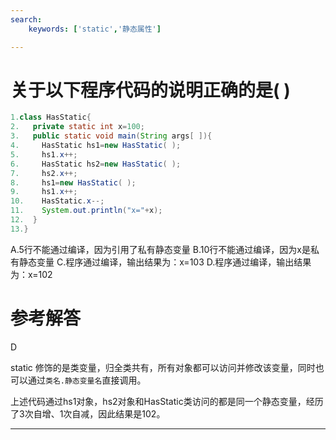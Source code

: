 ```yaml
---
search:
    keywords: ['static','静态属性']

---
```



# 关于以下程序代码的说明正确的是( )

```java
1.class HasStatic{
2.   private static int x=100;
3.   public static void main(String args[ ]){
4.     HasStatic hs1=new HasStatic( );
5.     hs1.x++;
6.     HasStatic hs2=new HasStatic( );
7.     hs2.x++;
8.     hs1=new HasStatic( );
9.     hs1.x++;
10.    HasStatic.x--;
11.    System.out.println("x="+x);
12.  }
13.}

```
A.5行不能通过编译，因为引用了私有静态变量
B.10行不能通过编译，因为x是私有静态变量
C.程序通过编译，输出结果为：x=103
D.程序通过编译，输出结果为：x=102

# 参考解答

D

static 修饰的是类变量，归全类共有，所有对象都可以访问并修改该变量，同时也可以通过`类名.静态变量名`直接调用。

上述代码通过hs1对象，hs2对象和HasStatic类访问的都是同一个静态变量，经历了3次自增、1次自减，因此结果是102。

---


